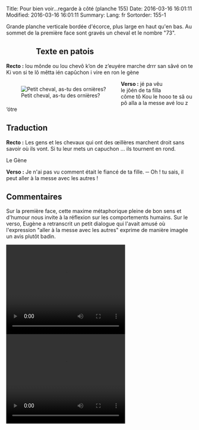 Title: Pour bien voir...regarde à côté (planche 155)
Date: 2016-03-16 16:01:11
Modified: 2016-03-16 16:01:11
Summary: 
Lang: fr
Sortorder: 155-1

<p style="text-align:judtify;">Grande planche verticale bordée d'écorce, plus large en haut qu'en bas. Au sommet de la première face sont gravés un cheval et le nombre "73". </p>

<figure class="image-block" style="float: left;">
  <img alt="" src="{static}/images/planche_155.png">
  <figcaption style="max-width: 186px"></figcaption>
</figure>


## Texte en patois
**Recto :** lou mônde ou lou chevô k’on de z’euyére marche drrr san sâvé on te Ki von si te lô mêtta ién capûchon i vire en ron   						 le  gène

<figure class="image-block" style="float: left;">
  <img alt="Petit cheval, as-tu des ornières?" src="{static}/images/planche_155_detail_dessin.png">
  <figcaption style="max-width: 307px">Petit cheval, as-tu des ornières?</figcaption>
</figure>

<figure class="image-block" style="float: right;">
  <img alt="" src="{static}/images/planche_155_verso.png">
  <figcaption style="max-width: 194px"></figcaption>
</figure>

**Verso :** jé pa vêu le jôén de ta filla côme tô Kou le  hooo te sâ ou pô alla a la messe avé lou z ‘ótre

## Traduction
**Recto :** Les gens et les chevaux qui ont des œillères marchent droit sans savoir où ils vont. Si tu leur mets un capuchon ... ils tournent en rond.

Le Gène

**Verso :** Je n'ai pas vu comment était le fiancé de ta fille.
─ Oh ! tu sais, il peut aller à la messe avec les autres !

## Commentaires
Sur la première face, cette maxime métaphorique pleine de bon sens et d'humour nous invite à la réflexion sur les comportements humains.
Sur le verso, Eugène a retranscrit un petit dialogue qui l'avait amusé où l'expression "aller à la messe avec les autres" exprime de manière imagée un avis plutôt badin.


<video width="320" height="240" controls>
  <source src="https://d1njpgd0ygatdn.cloudfront.net/video_155recto.mp4" type="video/mp4">
</video>

<video width="320" height="240" controls>
  <source src="https://d1njpgd0ygatdn.cloudfront.net/video_155verso.mp4" type="video/mp4">
</video>
